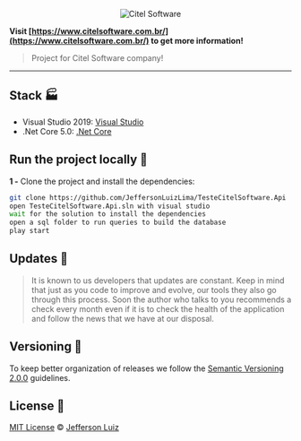 <p align="center">
  <img src="https://www.citelsoftware.com.br/wp-content/uploads/2021/01/logo-citel.png" 
   alt="Citel Software"  />
</p>

**Visit [https://www.citelsoftware.com.br/](https://www.citelsoftware.com.br/) to get more information!**

> Project for Citel Software company!

---

## Stack 🏭

- Visual Studio 2019: [Visual Studio](https://visualstudio.microsoft.com/pt-br/downloads/)
- .Net Core 5.0: [.Net Core](https://dotnet.microsoft.com/download/dotnet/5.0)

## Run the project locally 🔧

**1 -** Clone the project and install the dependencies:

```sh
git clone https://github.com/JeffersonLuizLima/TesteCitelSoftware.Api
open TesteCitelSoftware.Api.sln with visual studio
wait for the solution to install the dependencies
open a sql folder to run queries to build the database
play start
```
## Updates 🎨

> It is known to us developers that updates are constant. Keep in mind that just as you code to improve and evolve, our tools
> they also go through this process. Soon the author who talks to you recommends a check every month even if it is to check the health of the application and follow the news
> that we have at our disposal.

## Versioning 📝

To keep better organization of releases we follow the [Semantic Versioning 2.0.0](http://semver.org/) guidelines.

## License 📝

[MIT License](https://opensource.org/licenses/MIT) © [Jefferson Luiz](https://github.com/JeffersonLuizLima)
